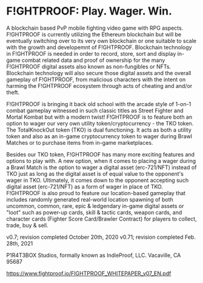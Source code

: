 # F!GHTPROOF: Play. Wager. Win.
A blockchain based PvP mobile fighting video game with RPG aspects.  F!GHTPROOF is currently utilizing the Ethereum blockchain but will be eventually switching over to its very own blockchain or one suitable to scale with the growth and developemnt of F!GHTPROOF. Blockchain technology in F!GHTPROOF is needed in order to record, store, sort and display in-game combat related data and proof of ownership for the many F!GHTPROOF digital assets also known as non-fungibles or NFTs. Blockchain technology will also secure those digital assets and the overall gameplay of  F!GHTPROOF, from malicious characters with the intent on harming the F!GHTPROOF ecosystem through acts of cheating and and/or theft.

F!GHTPROOF is bringing it back old school with the arcade style of 1-on-1 combat gameplay witnessed in such classic titles as Street Fighter and Mortal Kombat but with a modern twist! F!GHTPROOF is to feature both an option to wager our very own utility token/cryptocurrency - the TKO token. The TotalKnockOut token (TKO) is dual functioning. It acts as both a utility token and also as an in-game cryptocurrency token to wager during Brawl Matches or to purchase items from in-game marketplaces.

Besides our TKO token, F!GHTPROOF has many more exciting features and options to play with. A new option, when it comes to placing a wager during a Brawl Match is the option to wager a digital asset (erc-721/NFT) instead of TKO just as long as the digital asset is of equal value to the opponent's wager in TKO. Ultimately, it comes down to the opponent accepting such digital asset (erc-721/NFT) as a form of wager in place of TKO. F!GHTPROOF is also proud to feature our location-based gameplay that includes randomly generated real-world location spawning of both uncommon, common, rare, epic & ledgendary in-game digital assets or "loot" such as power-up cards, skill & tactic cards, weapon cards, and character cards (Fighter Score Card/Brawler Contract) for players to collect, trade, buy & sell.

v0.7; revision completed October 20th, 2020
v0.71; revision completed Feb. 28th, 2021

P1R4T3BOX Studios, formally known as IndieProof, LLC.
Vacaville, CA 95687

https://www.fightproof.io/FIGHTPROOF_WHITEPAPER_v07_EN.pdf


